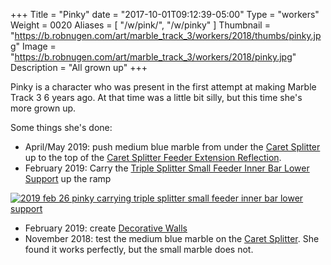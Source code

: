 +++
Title = "Pinky"
date = "2017-10-01T09:12:39-05:00"
Type = "workers"
Weight = 0020
Aliases = [
    "/w/pink/",
    "/w/pinky"
]
Thumbnail = "https://b.robnugen.com/art/marble_track_3/workers/2018/thumbs/pinky.jpg"
Image = "https://b.robnugen.com/art/marble_track_3/workers/2018/pinky.jpg"
Description = "All grown up"
+++

Pinky is a character who was present in the first attempt at making Marble Track 3 6 years ago.  At that time was a little bit silly, but this time she's more grown up.

Some things she's done:

* April/May 2019: push medium blue marble from under the [Caret Splitter](/parts/caret-splitter/) up to the top of the [Caret Splitter Feeder Extension Reflection](/parts/caret-splitter-feeder-extension-reflection/).
* February 2019: Carry the [Triple Splitter Small Feeder Inner Bar Lower Support](/parts/triple-splitter-small-feeder-inner-bar-lower-support/) up the ramp

[![2019 feb 26 pinky carrying triple splitter small feeder inner bar lower support](//b.robnugen.com/art/marble_track_3/track/parts/2019/thumbs/2019_feb_26_pinky_carrying_triple_splitter_small_feeder_inner_bar_lower_support.jpg)](//b.robnugen.com/art/marble_track_3/track/parts/2019/2019_feb_26_pinky_carrying_triple_splitter_small_feeder_inner_bar_lower_support.jpg)

* February 2019: create [Decorative Walls](/parts/decorative_walls_after_the_lowest_small-medium_splitter/)
* November 2018: test the medium blue marble on the [Caret Splitter](/parts/caret-splitter/).  She found it works perfectly, but the small marble does not.